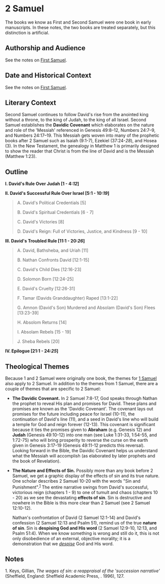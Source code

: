 # 2 Samuel

The books we know as First and Second Samuel were one book in early manuscripts. In these notes, the two books are treated separately, but this distinction is artificial.

## Authorship and Audience
See the notes on [First Samuel](1_samuel.html#authorship-and-audience).

## Date and Historical Context
See the notes on [First Samuel](1_samuel.html#date-and-historical-context).

## Literary Context
Second Samuel continues to follow David's rise from the anointed king without a throne, to the king of Judah, to the king of all Israel. Second Samuel establishes the **Davidic Covenant** which elaborates on the nature and role of the 'Messiah' referenced in Genesis 49:8–12, Numbers 24:7–9, and Numbers 24:17–19. This Messiah gets woven into many of the prophetic books after 2 Samuel such as Isaiah (9:1-7), Ezekiel (37:24-*28*), and Hosea (3). In the New Testament, the genealogy in Matthew 1 is primarily designed to show the reader that Christ is from the line of David and is the Messiah (Matthew 1:23).

## Outline

**I. David's Rule Over Judah [1 - 4:*12*]**

**II. David's Successful Rule Over Israel [5:1 - 10:*19*]**

  > A. David's Political Credentials [5]
  > 
  > B. David's Spiritual Credentials [6 - 7]
  > 
  > C. David's Victories [8]
  > 
  > D. David's Reign: Full of Victories, Justice, and Kindness [9 - 10]

**III. David's Troubled Rule [11:1 - 20:*26*]**

  > A. David, Bathsheba, and Uriah [11]
  > 
  > B. Nathan Confronts David [12:1-15]
  > 
  > C. David's Child Dies [12:16-23]
  > 
  > D. Solomon Born [12:24-25]
  > 
  > E. David's Cruelty [12:26-31]
  > 
  > F. Tamar (Davids Granddaughter) Raped [13:1-22]
  > 
  > G. Amnon (David's Son) Murdered and Absolam (David's Son) Flees [13:23-39]
  > 
  > H. Absolom Returns [14]
  > 
  > I. Absolam Rebels [15 - 19]
  > 
  > J. Sheba Rebels [20]

**IV. Epilogue [21:1 - 24:*25*]**

## Theological Themes

Because 1 and 2 Samuel were originally one book, the themes for [1 Samuel](1_samuel.html#theological-themes) also apply to 2 Samuel. In addition to the themes from 1 Samuel, there are a couple of themes that are specific to 2 Samuel:

- **The Davidic Covenant.** In 2 Samuel 7:8-17, God speaks through Nathan the prophet to reveal His plan and promises for David. These plans and promises are known as the 'Davidic Covenant'. The covenant lays out promises for the future including peace for Israel (10-11), the continuation of David's line (11), and a seed in David's line who will build a temple for God and reign forever (12-13). This covenant is significant because it ties the promises given to **Abraham** (e.g. Genesis 12) and **Judah** (Genesis 49:10-12) into one man (see Luke 1:31-33, 1:54-55, and 1:72-75) who will bring prosperity to reverse the curse on the earth given in Genesis 3:17-19 (Genesis 49:11-12 predicts this reversal). Looking forward in the Bible, the Davidic Covenant helps us understand what the Messiah will accomplish (as elaborated by later prophets and the book of Revelation).
- **The Nature and Effects of Sin.** Possibly more than any book before 2 Samuel, we get a graphic display of the effects of sin and its true nature. One scholar describes 2 Samuel 10-20 with the words "Sin and Punishment".<sup>[1](#footnote1)</sup> The entire narrative swings from David's successful, victorious reign (chapters 1 - 9) to one of tumult and chaos (chapters 10 - 20) as we see the devastating **effects of sin**. Sin is destructive and nowhere in the Bible is this more clear than 2 Samuel (see 2 Samuel 12:10-12).
  
  Nathan's confrontation of David (2 Samuel 12:1-14) and David's confession (2 Samuel 12:13 and Psalm 51), remind us of the true **nature of sin**. Sin is **despising God and His word** (2 Samuel 12:9-10, 12:13, and Psalm 51:4). When we know something is wrong and still do it, this is not only disobedience of an external, objective morality; it is a demonstration that we *[despise](https://www.merriam-webster.com/dictionary/despise)* God and His word.

## Notes

<a id="footnote1">1. </a>Keys, Gillian, *The wages of sin: a reappraisal of the 'succession narrative'* (Sheffield, England: Sheffield Academic Press, . 1996), 127.
